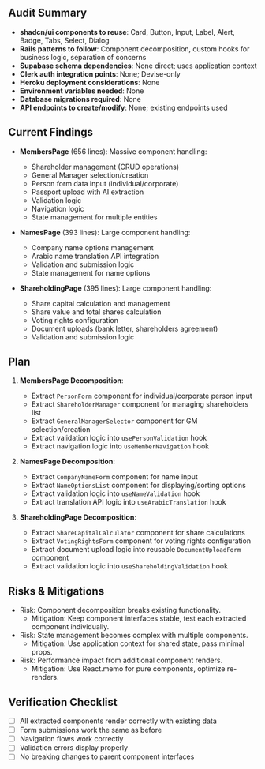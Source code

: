 ## Audit Summary
- **shadcn/ui components to reuse**: Card, Button, Input, Label, Alert, Badge, Tabs, Select, Dialog
- **Rails patterns to follow**: Component decomposition, custom hooks for business logic, separation of concerns
- **Supabase schema dependencies**: None direct; uses application context
- **Clerk auth integration points**: None; Devise-only
- **Heroku deployment considerations**: None
- **Environment variables needed**: None
- **Database migrations required**: None
- **API endpoints to create/modify**: None; existing endpoints used

## Current Findings
- **MembersPage** (656 lines): Massive component handling:
  - Shareholder management (CRUD operations)
  - General Manager selection/creation
  - Person form data input (individual/corporate)
  - Passport upload with AI extraction
  - Validation logic
  - Navigation logic
  - State management for multiple entities

- **NamesPage** (393 lines): Large component handling:
  - Company name options management
  - Arabic name translation API integration
  - Validation and submission logic
  - State management for name options

- **ShareholdingPage** (395 lines): Large component handling:
  - Share capital calculation and management
  - Share value and total shares calculation
  - Voting rights configuration
  - Document uploads (bank letter, shareholders agreement)
  - Validation and submission logic

## Plan
1. **MembersPage Decomposition**:
   - Extract `PersonForm` component for individual/corporate person input
   - Extract `ShareholderManager` component for managing shareholders list
   - Extract `GeneralManagerSelector` component for GM selection/creation
   - Extract validation logic into `usePersonValidation` hook
   - Extract navigation logic into `useMemberNavigation` hook

2. **NamesPage Decomposition**:
   - Extract `CompanyNameForm` component for name input
   - Extract `NameOptionsList` component for displaying/sorting options
   - Extract validation logic into `useNameValidation` hook
   - Extract translation API logic into `useArabicTranslation` hook

3. **ShareholdingPage Decomposition**:
   - Extract `ShareCapitalCalculator` component for share calculations
   - Extract `VotingRightsForm` component for voting rights configuration
   - Extract document upload logic into reusable `DocumentUploadForm` component
   - Extract validation logic into `useShareholdingValidation` hook

## Risks & Mitigations
- Risk: Component decomposition breaks existing functionality.
  - Mitigation: Keep component interfaces stable, test each extracted component individually.
- Risk: State management becomes complex with multiple components.
  - Mitigation: Use application context for shared state, pass minimal props.
- Risk: Performance impact from additional component renders.
  - Mitigation: Use React.memo for pure components, optimize re-renders.

## Verification Checklist
- [ ] All extracted components render correctly with existing data
- [ ] Form submissions work the same as before
- [ ] Navigation flows work correctly
- [ ] Validation errors display properly
- [ ] No breaking changes to parent component interfaces
